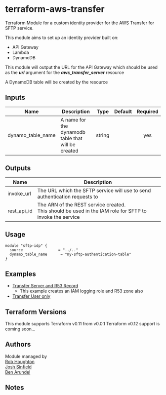 # terraform-aws-transfer
Terraform Module for a custom identity provider for the AWS Transfer for SFTP service.  

This module aims to set up an identity provider built on:
* API Gateway
* Lambda
* DynamoDB

This module will output the URL for the API Gateway which should be used as the ***url*** argument for the ***aws_transfer_server*** resource

A DynamoDB table will be created by the resource

## Inputs

| Name | Description | Type | Default | Required |
|------|-------------|:----:|:-----:|:-----:|
| dynamo_table_name | A name for the dynamodb table that will be created | string |  | yes |

## Outputs

| Name | Description |
|------|-------------|
| invoke_url | The URL which the SFTP service will use to send authentication requests to |
| rest_api_id | The ARN of the REST service created. <br>This should be used in the IAM role for SFTP to invoke the service |

## Usage
```hcl-terraform
module "sftp-idp" {
  source                = "../.."
  dynamo_table_name      = "my-sftp-authentication-table"
}
```


## Examples
- [Transfer Server and R53 Record](https://github.com/BorisLabs/terraform-aws-transfer/tree/master/examples/server-and-r53)
    * This example creates an IAM logging role and R53 zone also
- [Transfer User only](https://github.com/BorisLabs/terraform-aws-transfer/tree/master/examples/transfer-user-only)


## Terraform Versions
This module supports Terraform v0.11 from v0.0.1
Terraform v0.12 support is coming soon...

## Authors
Module managed by  
[Rob Houghton](https://github.com/ALLFIVE)  
[Josh Sinfield](https://github.com/JoshiiSinfield)  
[Ben Arundel](https://github.com/barundel)

## Notes
